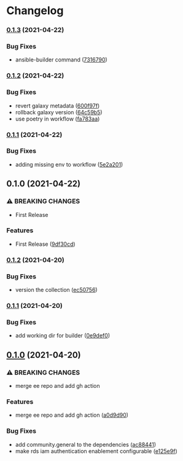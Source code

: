 # Changelog

### [0.1.3](https://www.github.com/kameshsampath/kameshsampath.demos/compare/v0.1.2...v0.1.3) (2021-04-22)


### Bug Fixes

* ansible-builder command ([7316790](https://www.github.com/kameshsampath/kameshsampath.demos/commit/7316790351a34f938b8a641edc0152a35853cebd))

### [0.1.2](https://www.github.com/kameshsampath/kameshsampath.demos/compare/v0.1.1...v0.1.2) (2021-04-22)


### Bug Fixes

* revert galaxy metadata ([600f97f](https://www.github.com/kameshsampath/kameshsampath.demos/commit/600f97fc59dee0bdc6f09d5c389bbfe86558774a))
* rollback galaxy version ([64c59b5](https://www.github.com/kameshsampath/kameshsampath.demos/commit/64c59b52b23a646443ee5da7dfdce1d493d74137))
* use poetry in workflow ([fa783aa](https://www.github.com/kameshsampath/kameshsampath.demos/commit/fa783aa0e3c216a59027f0153c57527d97ecf35c))

### [0.1.1](https://www.github.com/kameshsampath/kameshsampath.demos/compare/v0.1.0...v0.1.1) (2021-04-22)


### Bug Fixes

* adding missing env to workflow ([5e2a201](https://www.github.com/kameshsampath/kameshsampath.demos/commit/5e2a2015835f52b7475602a9c9214b5524c4588d))

## 0.1.0 (2021-04-22)


### ⚠ BREAKING CHANGES

* First Release

### Features

* First Release ([9df30cd](https://www.github.com/kameshsampath/kameshsampath.demos/commit/9df30cdf85ace873ea900c14eb5ff19c5fcc5a1b))

### [0.1.2](https://www.github.com/kameshsampath/kameshsampath.demos/compare/v0.1.1...v0.1.2) (2021-04-20)


### Bug Fixes

* version the collection ([ec50756](https://www.github.com/kameshsampath/kameshsampath.demos/commit/ec507561f74c49d21631896c497e10964859f319))

### [0.1.1](https://www.github.com/kameshsampath/kameshsampath.demos/compare/v0.1.0...v0.1.1) (2021-04-20)


### Bug Fixes

* add working dir for builder ([0e9def0](https://www.github.com/kameshsampath/kameshsampath.demos/commit/0e9def0dc6243b37dbf44dc74d9f9e8eac8aa4cb))

## [0.1.0](https://www.github.com/kameshsampath/kameshsampath.demos/compare/v0.0.9...v0.1.0) (2021-04-20)


### ⚠ BREAKING CHANGES

* merge ee repo and add gh action

### Features

* merge ee repo and add gh action ([a0d9d90](https://www.github.com/kameshsampath/kameshsampath.demos/commit/a0d9d90e964f930876c0d6133dc4f208ad153890))


### Bug Fixes

* add community.general to the dependencies ([ac88441](https://www.github.com/kameshsampath/kameshsampath.demos/commit/ac884419483ee5f4848abffe6a5bb07aac53e489))
* make rds iam authentication enablement configurable ([e125e9f](https://www.github.com/kameshsampath/kameshsampath.demos/commit/e125e9fd5a670816d21d0dce2c4d6444811550b3))
